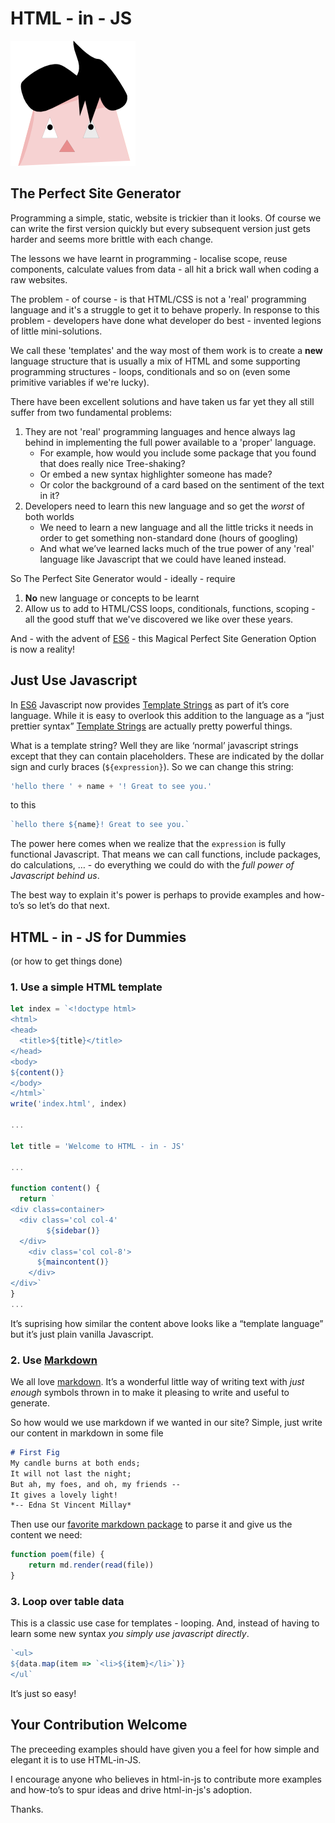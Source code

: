 # HTML - in - JS

![icon](./html-in-js.png)

## The Perfect Site Generator

Programming a simple, static, website is trickier than it looks. Of course we can write the first version quickly but every subsequent version just gets harder and seems more brittle with each change.

The lessons we have learnt in programming - localise scope, reuse components, calculate values from data - all hit a brick wall when coding a raw websites.

The problem - of course - is that HTML/CSS is not a 'real' programming language and it's a struggle to get it to behave properly. In response to this problem - developers have done what developer do best -  invented legions of little mini-solutions.

We call these 'templates' and the way most of them  work is to create a **new** language structure that is usually a mix of HTML and some supporting programming structures - loops, conditionals and so on (even some primitive variables if we're lucky).

There have been excellent solutions and have taken us far yet they all still suffer from two fundamental problems:
1. They are not 'real' programming languages and hence always lag behind in implementing the full power available to a 'proper' language.
    * For example, how would you include some package that you found that does really nice Tree-shaking?
    * Or embed a new syntax highlighter someone has made?
    * Or color the background of a card based on the sentiment of the text in it?
2. Developers need to learn this new language and so get the *worst* of both worlds
    - We need to learn a new language and all the little tricks it needs in order to get something non-standard done (hours of googling)
    - And what we’ve learned lacks much of the true power of any 'real' language like Javascript that we could have leaned instead.

So The Perfect Site Generator would - ideally - require
1. **No** new language or concepts to be learnt
2. Allow us to add to HTML/CSS loops, conditionals, functions, scoping - all the good stuff that we've discovered we like over these years.

And - with the advent of [ES6](https://www.ecma-international.org/ecma-262/6.0/index.html#sec-arrow-function-definitions) - this Magical Perfect Site Generation Option is now a reality!

## Just Use Javascript

In [ES6](https://www.ecma-international.org/ecma-262/6.0/index.html#sec-arrow-function-definitions) Javascript now provides [Template Strings](https://developer.mozilla.org/en-US/docs/Web/JavaScript/Reference/Template_literals) as part of it’s core language. While it is easy to overlook this addition to the language as a “just prettier syntax” [Template Strings](https://developer.mozilla.org/en-US/docs/Web/JavaScript/Reference/Template_literals) are actually pretty powerful things.

What is a template string? Well they are like ‘normal’ javascript strings except that they can contain placeholders. These are indicated by the dollar sign and curly braces (`${expression}`). So we can change this string:

```js
'hello there ' + name + '! Great to see you.'
```

to this

```js
`hello there ${name}! Great to see you.`
```

The power here comes when we realize that the `expression` is fully functional Javascript. That means we can call functions, include packages, do calculations, … - do everything we could do with the *full power of Javascript behind us*.

The best way to explain it's power is perhaps to provide examples and how-to’s so let’s do that next.

## HTML - in - JS for Dummies
(or how to get things done)

### 1. Use a simple HTML template

```js
let index = `<!doctype html>
<html>
<head>
  <title>${title}</title>
</head>
<body>
${content()}
</body>
</html>`
write('index.html', index)

...

let title = 'Welcome to HTML - in - JS'

...

function content() {
  return `
<div class=container>
  <div class='col col-4'
	    ${sidebar()}
  </div>
	<div class='col col-8'>
      ${maincontent()}
	</div>
</div>`
}
...
```

It’s suprising how similar the content above looks like a “template language” but it’s just plain vanilla Javascript.

### 2. Use [Markdown](https://daringfireball.net/projects/markdown/syntax)

We all love [markdown](https://daringfireball.net/projects/markdown/syntax). It’s a wonderful little way of writing text with _just enough_ symbols thrown in to make it pleasing to write and useful to generate.

So how would we use markdown if we wanted in our site? Simple, just write our content in markdown in some file

```md
# First Fig
My candle burns at both ends;
It will not last the night;
But ah, my foes, and oh, my friends --
It gives a lovely light!
*-- Edna St Vincent Millay*
```

Then use our [favorite markdown package](https://www.npmjs.com/package/markdown-it) to parse it and give us the content we need:

```js
function poem(file) {
	return md.render(read(file))
}
```

### 3. Loop over table data

This is a classic use case for templates - looping. And, instead of having to learn some new syntax _you simply use javascript directly_.

```js
`<ul>
${data.map(item => `<li>${item}</li>`)}
</ul`
```

It’s just so easy!

## Your Contribution Welcome

The preceeding examples should have given you a feel for how simple and elegant it is to use HTML-in-JS.

I encourage anyone who believes in html-in-js to contribute more examples and how-to’s to spur ideas and drive html-in-js's adoption.

Thanks.

